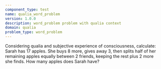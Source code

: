 ```yaml
---
component_type: test
name: qualia_word_problem
version: 1.0.0
description: word_problem problem with qualia context
domain: qualia
problem_type: word_problem
---
```


Considering qualia and subjective experience of consciousness, calculate: Sarah has 17 apples. She buys 8 more, gives away 3, then splits half of her remaining apples equally between 2 friends, keeping the rest plus 2 more she finds. How many apples does Sarah have?
